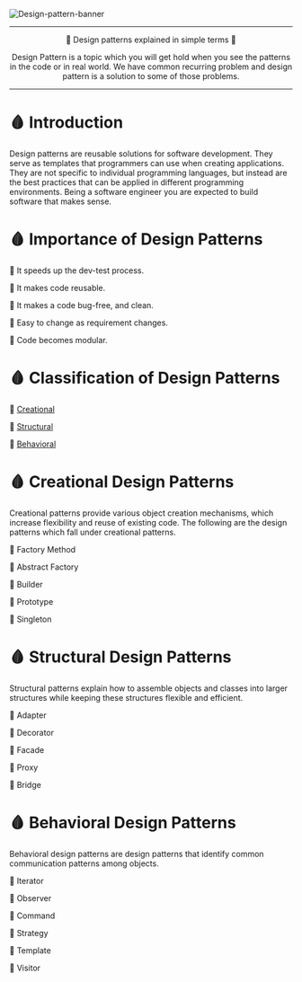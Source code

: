 ![Design-pattern-banner](https://firebasestorage.googleapis.com/v0/b/netflix-clone-90235.appspot.com/o/design-pattern-banner.png?alt=media&token=cb35c906-318f-48ab-9649-8118a80df9b2)

***

<p align="center">
🎒 Design patterns explained in simple terms  🎒
</p>

<p align="center">
Design Pattern is a topic which you will get hold when you see the patterns in the code or in real world. We have common recurring problem and design pattern is a solution to some of those problems.
</p>

***

🩸 Introduction
===============
Design patterns are reusable solutions for software development. They serve as templates that programmers can use when creating applications. They are not specific to individual programming languages, but instead are the best practices that can be applied in different programming environments.
Being a software engineer you are expected to build software that makes sense.

🩸 Importance of Design Patterns
================================
🎱 It speeds up the dev-test process.

🎱 It makes code reusable.

🎱 It makes a code bug-free, and clean.

🎱 Easy to change as requirement changes.

🎱 Code becomes modular.

🩸 Classification of Design Patterns
====================================
🎱 [Creational](#-creational-design-patterns)

🎱 [Structural](#-structural-design-patterns)

🎱 [Behavioral](#-behavioral-design-patterns)

🩸 Creational Design Patterns
=============================
Creational patterns provide various object creation mechanisms, which increase flexibility and reuse of existing code. The following are the design patterns which fall under creational patterns.

🎱 Factory Method

🎱 Abstract Factory

🎱 Builder

🎱 Prototype

🎱 Singleton

🩸 Structural Design Patterns
=============================
Structural patterns explain how to assemble objects and classes into larger structures while keeping these structures flexible and efficient.

🎱 Adapter

🎱 Decorator

🎱 Facade

🎱 Proxy

🎱 Bridge

🩸 Behavioral Design Patterns
=============================
Behavioral design patterns are design patterns that identify common communication patterns among objects.

🎱 Iterator

🎱 Observer

🎱 Command

🎱 Strategy

🎱 Template

🎱 Visitor
